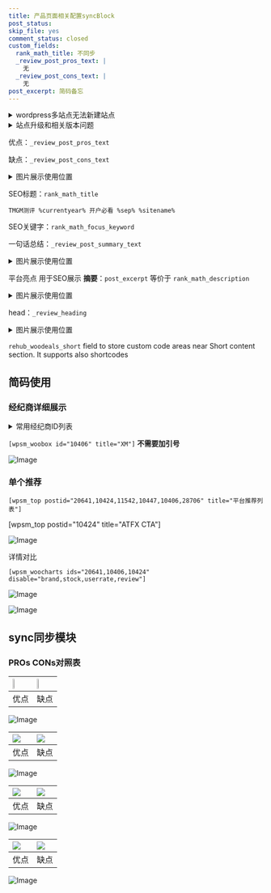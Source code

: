 ```yaml
---
title: 产品页面相关配置syncBlock
post_status: 
skip_file: yes
comment_status: closed
custom_fields:
  rank_math_title: 不同步
  _review_post_pros_text: |
    无
  _review_post_cons_text: |
    无
post_excerpt: 简码备忘
---
```

<details><summary>wordpress多站点无法新建站点</summary>

<li>和报错需要清理cookies一样的原因</li>
<li>wp-config.php里面<code>define( 'SUBDOMAIN_INSTALL', false );//子域名安装</code></li>
<li>新建子站点是用<code>define( 'SUBDOMAIN_INSTALL', true);//子域名安装</code> 完成以后，改成<code>false</code></li>
</details>

<details><summary>站点升级和相关版本问题</summary>

<p>wordpress：5.9.9
woocommerce：7.5.1
出现问题的地方：主题选项里面>><strong>Product layout >>compact style</strong></p>
<p>如何出现没有用过的字段 导致无法保存。先导出配置 然后进行修改，后面再次恢复即可。</p>
<p>出现部分字段无法显示时，需要返回默认布局后，对产品进行保存就好了。</p>
<p></p>
</details>

优点：`_review_post_pros_text`

缺点：`_review_post_cons_text`

<details><summary>图片展示使用位置</summary>

<img src="https://prod-files-secure.s3.us-west-2.amazonaws.com/39ed1227-6d7d-4570-be36-9ccd4a2c4241/f51d3d83-55d4-4bdf-9604-f37ec77ab556/Untitled.png?X-Amz-Algorithm=AWS4-HMAC-SHA256&X-Amz-Content-Sha256=UNSIGNED-PAYLOAD&X-Amz-Credential=ASIAZI2LB466ZASSE3YT%2F20250404%2Fus-west-2%2Fs3%2Faws4_request&X-Amz-Date=20250404T225520Z&X-Amz-Expires=3600&X-Amz-Security-Token=IQoJb3JpZ2luX2VjEKf%2F%2F%2F%2F%2F%2F%2F%2F%2F%2FwEaCXVzLXdlc3QtMiJHMEUCIQC50bgY444%2F38F68CvNbplzr%2BJmhn7A0QylTFLVZXDHNwIgUWZf2XepSy589LLVLapU97By2QhjrIXa%2BoZ4icFFaFMq%2FwMIIBAAGgw2Mzc0MjMxODM4MDUiDLDXfj0uuhf%2FyDmnDSrcAwrgPVrOoT1ygrOdP1HDvxfDb%2FRNajeVtFpIoDzG22Oqm2vtxW1bjLELKj2sNXa%2BRMixaHyFyQWZlCFdoihcXSfPxNek%2Bd5H7qqfXsamQT44x7DHoeAqMs1G0g0lZRx7M5IVlGyYvil2mPhemDMBC2ylRfHxY3AQqz75OfxRm%2Fl%2F%2BTvo87%2B20ClVJmnDzH5%2BINx%2BRWt3KZM1Z%2B%2Bz1oF78sYeK8pHmzWTJx7eGIF5x89CO2NoXd534H2Yg2ZixixlLgRahubucU0tUV5S2OkxRu5LTxgFHv7%2BdNQK93REIc7LiA1bLK6YBFwvR%2B8Gb8aRhCnfHYKbJZHp06JwKLWfrgAim1cMWmuWbzkdJI%2B4J5PbQ5nsLDmokgIkDA9bnQxaWfXL6wnKl5Zhluuw6Z44yJnOpiKvEJAM9tCcr%2BfM7Dfzlk5xCAv%2FdsQqWuq9ufQQj%2FP4Vo5yeVrHx6MK0yLF%2BIF64Zdht45b8yfPjnNfcSj9qXMwbbD35YDrp%2BCEoIQCcJE80EEUE%2FHmAI1WXe3vOegpGZsPzWWPT4e%2BJE98866yyuW92DUNg6d9jwiXzzpeFxrrWKK962Sscp0ZP6O0s5K0lh8yGhjXKrLiiPewq1r4OaEVztQXX1%2FieF7VMIe7wb8GOqUBFhahJ6kCXmThwEF87uUu1XdijgSU4ksvyR9Ca4lWZ%2BfotbTXfzTM9amnUkfghIhQzXfTpWnLsDPb%2BDTW0MfJbAXIUgRXLIvhA4u9nsFmSWm6D%2FsmxZHw4jXlDQFNV152dQaXJYr98MLmA7wd4%2B28LrlkhH3ymqR4y%2Bv%2FwAbXHOqnPiAiUXAgAsaC5FdmostC3HeZ%2FmeOjRrrJl%2FAbCqXQjVZ3WTn&X-Amz-Signature=f2bfc8b49505c870256b898a37b0085cc43beb73b61f285837aecde0d876925d&X-Amz-SignedHeaders=host&x-id=GetObject" alt="Image">
</details>

SEO标题：`rank_math_title`

`TMGM测评 %currentyear% 开户必看 %sep% %sitename%`

SEO关键字：`rank_math_focus_keyword`

一句话总结：`_review_post_summary_text`

<details><summary>图片展示使用位置</summary>

<img src="https://prod-files-secure.s3.us-west-2.amazonaws.com/39ed1227-6d7d-4570-be36-9ccd4a2c4241/4b96a922-296c-4f4e-8630-d1c870cbce01/Untitled.png?X-Amz-Algorithm=AWS4-HMAC-SHA256&X-Amz-Content-Sha256=UNSIGNED-PAYLOAD&X-Amz-Credential=ASIAZI2LB466WBWPOWTA%2F20250404%2Fus-west-2%2Fs3%2Faws4_request&X-Amz-Date=20250404T225520Z&X-Amz-Expires=3600&X-Amz-Security-Token=IQoJb3JpZ2luX2VjEKf%2F%2F%2F%2F%2F%2F%2F%2F%2F%2FwEaCXVzLXdlc3QtMiJGMEQCIBVwtInlRXlGxrPLySkT2gGufI01DIG0226uoAJivwlrAiBpLBNT%2FYqS6NK8ExmYefLSTjSzXZ61kRYwcTFrYAyxCSr%2FAwggEAAaDDYzNzQyMzE4MzgwNSIMDffFoO2taU4FscUgKtwD88MM7DbyyAMOz64G6VNa79LYFL4d1SKUMevGBg1FbSHF5onrAQJjMyiDBZ0mf3wHC8PZwMo%2FD9NxnpQewoK1ReQG%2FF6NJL5edKHjdJxBdJGJ%2BICfU87sACwTFS87LgSijGGGTHaoB5rLa9fFXlNMmyFDLzQB8JoOBd96GVEDJYZIDOkyx9bx6m1JcDPosK42GN%2BHhJGuhRXkL6hB0TQZiNrNhGLbbVYUNoJzoxiqlUaaXBRfGHksNf83H0HIDlrj3cIj%2FkM4XuYaJOe9kHmXJsQd7LmrJl%2FqFkg6Mgo0ty%2BJLa9ZN0tJPyN1OulXRscTN%2FSna7nIsMU1pZsIyyKBBDnrTuXLCd8V%2BS2VupJ0Qsp%2BGCwIa6kcDvxHemwQP9ythYfPetd7TzVIiFKoMad%2BRf8Zu%2BdTfQMowZfz%2FhNO1RolTKU4JjhZ%2BRnyHINVsrEx%2BfSzB8LpPuOhrL%2FnWBDulsvuRyX78bbfbwGaFynL9RV09ZiQG%2BSM0ECIIsC9nsK3JiUmYbUQcciecapzLQhGiviXLLeEDLdrr5jsiSo5qhupya2LxW1tSrZtgcFwzoUIYZsBXS414vrFcMiqdLQSmebJ2BGs2EHG3J9CzD7ereoTc2KxgxN1qXgEHhww6rrBvwY6pgHNglPXW85SAm0FumGUU75pw8cLO2pSAl6ErUkPd2PacRKioDVXj4e1vtvvOZfut6fh0%2Bl43XIARssPjJKhP38kRGlhHVBUwIl97K836VW4V%2BfwFrMdJzsu9XdTIl7AIFIbdALMvuPHVkNztKr7fLf%2FadQXclmvGUBcs8BbivjJdt9hD7ot2GhKDfyWPIXJwjvRzcun2OfQRXiVB%2Fa11%2FH%2FgNrTRcPF&X-Amz-Signature=cad7a60caba95ce35094bfb82752869c0b971d803b0122b728e4635d7c4997c1&X-Amz-SignedHeaders=host&x-id=GetObject" alt="Image">
</details>

平台亮点 用于SEO展示 **摘要**：`post_excerpt`  等价于 `rank_math_description`

<details><summary>图片展示使用位置</summary>

<img src="https://prod-files-secure.s3.us-west-2.amazonaws.com/39ed1227-6d7d-4570-be36-9ccd4a2c4241/1ee11f63-b60a-4dfe-a7a7-d58ff23b5d88/Untitled.png?X-Amz-Algorithm=AWS4-HMAC-SHA256&X-Amz-Content-Sha256=UNSIGNED-PAYLOAD&X-Amz-Credential=ASIAZI2LB466UUGOCMP2%2F20250404%2Fus-west-2%2Fs3%2Faws4_request&X-Amz-Date=20250404T225520Z&X-Amz-Expires=3600&X-Amz-Security-Token=IQoJb3JpZ2luX2VjEKf%2F%2F%2F%2F%2F%2F%2F%2F%2F%2FwEaCXVzLXdlc3QtMiJIMEYCIQD9jYeLCp1U26jeMUbpV4ufZMPaDFjYKSYqnffoEWyuvwIhANS7xMQhA9FwlF8SYR%2FyOPVKWkmMkudQ5eRQ7wGqb5RWKv8DCCAQABoMNjM3NDIzMTgzODA1Igw8%2BIS9hkkZ1hZU76Yq3ANRyAx73UAZ9Htrit3iGdM4qUneBTHmuYuWYMElkqEjivDK5YZvoGJP%2BXQwDl0kjNwTSBHdGDQviU31jz8ME2jnmIiI%2FuKFqPu7F1JWO85Y01NSbsB7DN6Cs%2BgLkCO67tNVhAfsRKpe3rhnoxs24grHv7XoD7Ng523iH83lP3nk%2F2vG3Jdh3kfUNMqGRy49BLY7cwvJ23eulZnziATJje0Wt9YDL%2BNJg2FE1AHAvC19TT%2BPlJqSGCDvFtSIpZEQSsLZZ30Xt39wns%2F7Q2GRzBNiX2xFaZYfjszNmlKasE2d8RcrEl%2FFnN7vxPv8Recm4bSCnJ9t7R0YwVIpzwBcL55J2Vex1TIUug73rOpwkppEl4Osv4HTx1QHKAcSLfqCGQAnqFSTOyhsFRwqzl7X0yashMkvHJO1jExvxIvFlEUaxfxKRgn88WufWDEgHjJjJnu6tIGfjt%2B0SRD%2BntJOUPnUKSWKq9AeThgeeXEofCSMa9DBpm2pAbxTmAUzj25XZqa0xQ%2BCxLt4%2FyuYsi6ZkUdHtR9eLWjJcJkN6P1Fh5MvnR8DKr1II1cKR24qPXd%2FNI1Ui2tjMkrjWGU5VoUSt5jueikmFEEwTH0G0uDoPQDnPiC1IMBAIg0JDk2RXTCHu8G%2FBjqkAQMGU00BoWgaqQ%2BIcGTutfbntvGShumYUfVYmWyZhGHAbZdH5noRau62X06weJmEc5Zw%2F0vXarL1wyRdHq43fyz3nC5stSu8ELbmMCQqHY8w4PcswCofx8qenbt%2BFuOWTbnRKjzyMP18XV7ku6Db21S42t%2FU%2BxGpReQQizbvPQarA8zI9kcctdT%2FkOevwxX4IxY3nGVGFuzkWynWuPbYXEhvq87M&X-Amz-Signature=3f10af07cf58de644a164df8b782fced9b0b421944c26ab9ae1ec2be429a3174&X-Amz-SignedHeaders=host&x-id=GetObject" alt="Image">
<img src="https://prod-files-secure.s3.us-west-2.amazonaws.com/39ed1227-6d7d-4570-be36-9ccd4a2c4241/ad4118b5-78d8-4fbe-801e-3b29b5d99c01/Untitled.png?X-Amz-Algorithm=AWS4-HMAC-SHA256&X-Amz-Content-Sha256=UNSIGNED-PAYLOAD&X-Amz-Credential=ASIAZI2LB466UUGOCMP2%2F20250404%2Fus-west-2%2Fs3%2Faws4_request&X-Amz-Date=20250404T225520Z&X-Amz-Expires=3600&X-Amz-Security-Token=IQoJb3JpZ2luX2VjEKf%2F%2F%2F%2F%2F%2F%2F%2F%2F%2FwEaCXVzLXdlc3QtMiJIMEYCIQD9jYeLCp1U26jeMUbpV4ufZMPaDFjYKSYqnffoEWyuvwIhANS7xMQhA9FwlF8SYR%2FyOPVKWkmMkudQ5eRQ7wGqb5RWKv8DCCAQABoMNjM3NDIzMTgzODA1Igw8%2BIS9hkkZ1hZU76Yq3ANRyAx73UAZ9Htrit3iGdM4qUneBTHmuYuWYMElkqEjivDK5YZvoGJP%2BXQwDl0kjNwTSBHdGDQviU31jz8ME2jnmIiI%2FuKFqPu7F1JWO85Y01NSbsB7DN6Cs%2BgLkCO67tNVhAfsRKpe3rhnoxs24grHv7XoD7Ng523iH83lP3nk%2F2vG3Jdh3kfUNMqGRy49BLY7cwvJ23eulZnziATJje0Wt9YDL%2BNJg2FE1AHAvC19TT%2BPlJqSGCDvFtSIpZEQSsLZZ30Xt39wns%2F7Q2GRzBNiX2xFaZYfjszNmlKasE2d8RcrEl%2FFnN7vxPv8Recm4bSCnJ9t7R0YwVIpzwBcL55J2Vex1TIUug73rOpwkppEl4Osv4HTx1QHKAcSLfqCGQAnqFSTOyhsFRwqzl7X0yashMkvHJO1jExvxIvFlEUaxfxKRgn88WufWDEgHjJjJnu6tIGfjt%2B0SRD%2BntJOUPnUKSWKq9AeThgeeXEofCSMa9DBpm2pAbxTmAUzj25XZqa0xQ%2BCxLt4%2FyuYsi6ZkUdHtR9eLWjJcJkN6P1Fh5MvnR8DKr1II1cKR24qPXd%2FNI1Ui2tjMkrjWGU5VoUSt5jueikmFEEwTH0G0uDoPQDnPiC1IMBAIg0JDk2RXTCHu8G%2FBjqkAQMGU00BoWgaqQ%2BIcGTutfbntvGShumYUfVYmWyZhGHAbZdH5noRau62X06weJmEc5Zw%2F0vXarL1wyRdHq43fyz3nC5stSu8ELbmMCQqHY8w4PcswCofx8qenbt%2BFuOWTbnRKjzyMP18XV7ku6Db21S42t%2FU%2BxGpReQQizbvPQarA8zI9kcctdT%2FkOevwxX4IxY3nGVGFuzkWynWuPbYXEhvq87M&X-Amz-Signature=7667d17f8a17657efdd36b8f03f924bce259e0c793e4b04ba0931a589bb4d3fb&X-Amz-SignedHeaders=host&x-id=GetObject" alt="Image">
<img src="https://prod-files-secure.s3.us-west-2.amazonaws.com/39ed1227-6d7d-4570-be36-9ccd4a2c4241/a38cf7c9-a79c-4b64-9e94-13589fe0758b/Untitled.png?X-Amz-Algorithm=AWS4-HMAC-SHA256&X-Amz-Content-Sha256=UNSIGNED-PAYLOAD&X-Amz-Credential=ASIAZI2LB466UUGOCMP2%2F20250404%2Fus-west-2%2Fs3%2Faws4_request&X-Amz-Date=20250404T225520Z&X-Amz-Expires=3600&X-Amz-Security-Token=IQoJb3JpZ2luX2VjEKf%2F%2F%2F%2F%2F%2F%2F%2F%2F%2FwEaCXVzLXdlc3QtMiJIMEYCIQD9jYeLCp1U26jeMUbpV4ufZMPaDFjYKSYqnffoEWyuvwIhANS7xMQhA9FwlF8SYR%2FyOPVKWkmMkudQ5eRQ7wGqb5RWKv8DCCAQABoMNjM3NDIzMTgzODA1Igw8%2BIS9hkkZ1hZU76Yq3ANRyAx73UAZ9Htrit3iGdM4qUneBTHmuYuWYMElkqEjivDK5YZvoGJP%2BXQwDl0kjNwTSBHdGDQviU31jz8ME2jnmIiI%2FuKFqPu7F1JWO85Y01NSbsB7DN6Cs%2BgLkCO67tNVhAfsRKpe3rhnoxs24grHv7XoD7Ng523iH83lP3nk%2F2vG3Jdh3kfUNMqGRy49BLY7cwvJ23eulZnziATJje0Wt9YDL%2BNJg2FE1AHAvC19TT%2BPlJqSGCDvFtSIpZEQSsLZZ30Xt39wns%2F7Q2GRzBNiX2xFaZYfjszNmlKasE2d8RcrEl%2FFnN7vxPv8Recm4bSCnJ9t7R0YwVIpzwBcL55J2Vex1TIUug73rOpwkppEl4Osv4HTx1QHKAcSLfqCGQAnqFSTOyhsFRwqzl7X0yashMkvHJO1jExvxIvFlEUaxfxKRgn88WufWDEgHjJjJnu6tIGfjt%2B0SRD%2BntJOUPnUKSWKq9AeThgeeXEofCSMa9DBpm2pAbxTmAUzj25XZqa0xQ%2BCxLt4%2FyuYsi6ZkUdHtR9eLWjJcJkN6P1Fh5MvnR8DKr1II1cKR24qPXd%2FNI1Ui2tjMkrjWGU5VoUSt5jueikmFEEwTH0G0uDoPQDnPiC1IMBAIg0JDk2RXTCHu8G%2FBjqkAQMGU00BoWgaqQ%2BIcGTutfbntvGShumYUfVYmWyZhGHAbZdH5noRau62X06weJmEc5Zw%2F0vXarL1wyRdHq43fyz3nC5stSu8ELbmMCQqHY8w4PcswCofx8qenbt%2BFuOWTbnRKjzyMP18XV7ku6Db21S42t%2FU%2BxGpReQQizbvPQarA8zI9kcctdT%2FkOevwxX4IxY3nGVGFuzkWynWuPbYXEhvq87M&X-Amz-Signature=beda86af5ea0eaf7228a68d555447bfaa6bba924fce47116e6d46f3a4bdc0ecb&X-Amz-SignedHeaders=host&x-id=GetObject" alt="Image">
<img src="https://prod-files-secure.s3.us-west-2.amazonaws.com/39ed1227-6d7d-4570-be36-9ccd4a2c4241/7da6fc1e-d2ac-42ae-8c75-cb5749aa18f6/Untitled.png?X-Amz-Algorithm=AWS4-HMAC-SHA256&X-Amz-Content-Sha256=UNSIGNED-PAYLOAD&X-Amz-Credential=ASIAZI2LB466UUGOCMP2%2F20250404%2Fus-west-2%2Fs3%2Faws4_request&X-Amz-Date=20250404T225520Z&X-Amz-Expires=3600&X-Amz-Security-Token=IQoJb3JpZ2luX2VjEKf%2F%2F%2F%2F%2F%2F%2F%2F%2F%2FwEaCXVzLXdlc3QtMiJIMEYCIQD9jYeLCp1U26jeMUbpV4ufZMPaDFjYKSYqnffoEWyuvwIhANS7xMQhA9FwlF8SYR%2FyOPVKWkmMkudQ5eRQ7wGqb5RWKv8DCCAQABoMNjM3NDIzMTgzODA1Igw8%2BIS9hkkZ1hZU76Yq3ANRyAx73UAZ9Htrit3iGdM4qUneBTHmuYuWYMElkqEjivDK5YZvoGJP%2BXQwDl0kjNwTSBHdGDQviU31jz8ME2jnmIiI%2FuKFqPu7F1JWO85Y01NSbsB7DN6Cs%2BgLkCO67tNVhAfsRKpe3rhnoxs24grHv7XoD7Ng523iH83lP3nk%2F2vG3Jdh3kfUNMqGRy49BLY7cwvJ23eulZnziATJje0Wt9YDL%2BNJg2FE1AHAvC19TT%2BPlJqSGCDvFtSIpZEQSsLZZ30Xt39wns%2F7Q2GRzBNiX2xFaZYfjszNmlKasE2d8RcrEl%2FFnN7vxPv8Recm4bSCnJ9t7R0YwVIpzwBcL55J2Vex1TIUug73rOpwkppEl4Osv4HTx1QHKAcSLfqCGQAnqFSTOyhsFRwqzl7X0yashMkvHJO1jExvxIvFlEUaxfxKRgn88WufWDEgHjJjJnu6tIGfjt%2B0SRD%2BntJOUPnUKSWKq9AeThgeeXEofCSMa9DBpm2pAbxTmAUzj25XZqa0xQ%2BCxLt4%2FyuYsi6ZkUdHtR9eLWjJcJkN6P1Fh5MvnR8DKr1II1cKR24qPXd%2FNI1Ui2tjMkrjWGU5VoUSt5jueikmFEEwTH0G0uDoPQDnPiC1IMBAIg0JDk2RXTCHu8G%2FBjqkAQMGU00BoWgaqQ%2BIcGTutfbntvGShumYUfVYmWyZhGHAbZdH5noRau62X06weJmEc5Zw%2F0vXarL1wyRdHq43fyz3nC5stSu8ELbmMCQqHY8w4PcswCofx8qenbt%2BFuOWTbnRKjzyMP18XV7ku6Db21S42t%2FU%2BxGpReQQizbvPQarA8zI9kcctdT%2FkOevwxX4IxY3nGVGFuzkWynWuPbYXEhvq87M&X-Amz-Signature=3a353f09bebee3162aee72e887b92930c17e75e571d49b34bc73af9d82bb0599&X-Amz-SignedHeaders=host&x-id=GetObject" alt="Image">
<img src="https://prod-files-secure.s3.us-west-2.amazonaws.com/39ed1227-6d7d-4570-be36-9ccd4a2c4241/7e97f40a-eaee-47f5-b2f9-475f96808fa7/Untitled.png?X-Amz-Algorithm=AWS4-HMAC-SHA256&X-Amz-Content-Sha256=UNSIGNED-PAYLOAD&X-Amz-Credential=ASIAZI2LB466UUGOCMP2%2F20250404%2Fus-west-2%2Fs3%2Faws4_request&X-Amz-Date=20250404T225520Z&X-Amz-Expires=3600&X-Amz-Security-Token=IQoJb3JpZ2luX2VjEKf%2F%2F%2F%2F%2F%2F%2F%2F%2F%2FwEaCXVzLXdlc3QtMiJIMEYCIQD9jYeLCp1U26jeMUbpV4ufZMPaDFjYKSYqnffoEWyuvwIhANS7xMQhA9FwlF8SYR%2FyOPVKWkmMkudQ5eRQ7wGqb5RWKv8DCCAQABoMNjM3NDIzMTgzODA1Igw8%2BIS9hkkZ1hZU76Yq3ANRyAx73UAZ9Htrit3iGdM4qUneBTHmuYuWYMElkqEjivDK5YZvoGJP%2BXQwDl0kjNwTSBHdGDQviU31jz8ME2jnmIiI%2FuKFqPu7F1JWO85Y01NSbsB7DN6Cs%2BgLkCO67tNVhAfsRKpe3rhnoxs24grHv7XoD7Ng523iH83lP3nk%2F2vG3Jdh3kfUNMqGRy49BLY7cwvJ23eulZnziATJje0Wt9YDL%2BNJg2FE1AHAvC19TT%2BPlJqSGCDvFtSIpZEQSsLZZ30Xt39wns%2F7Q2GRzBNiX2xFaZYfjszNmlKasE2d8RcrEl%2FFnN7vxPv8Recm4bSCnJ9t7R0YwVIpzwBcL55J2Vex1TIUug73rOpwkppEl4Osv4HTx1QHKAcSLfqCGQAnqFSTOyhsFRwqzl7X0yashMkvHJO1jExvxIvFlEUaxfxKRgn88WufWDEgHjJjJnu6tIGfjt%2B0SRD%2BntJOUPnUKSWKq9AeThgeeXEofCSMa9DBpm2pAbxTmAUzj25XZqa0xQ%2BCxLt4%2FyuYsi6ZkUdHtR9eLWjJcJkN6P1Fh5MvnR8DKr1II1cKR24qPXd%2FNI1Ui2tjMkrjWGU5VoUSt5jueikmFEEwTH0G0uDoPQDnPiC1IMBAIg0JDk2RXTCHu8G%2FBjqkAQMGU00BoWgaqQ%2BIcGTutfbntvGShumYUfVYmWyZhGHAbZdH5noRau62X06weJmEc5Zw%2F0vXarL1wyRdHq43fyz3nC5stSu8ELbmMCQqHY8w4PcswCofx8qenbt%2BFuOWTbnRKjzyMP18XV7ku6Db21S42t%2FU%2BxGpReQQizbvPQarA8zI9kcctdT%2FkOevwxX4IxY3nGVGFuzkWynWuPbYXEhvq87M&X-Amz-Signature=1f69e2e45db15f35748cfb4993f725e000adaccca9eb9a4d9eb1cf5509cbc8e3&X-Amz-SignedHeaders=host&x-id=GetObject" alt="Image">
</details>

head：`_review_heading`

<details><summary>图片展示使用位置</summary>

<img src="https://prod-files-secure.s3.us-west-2.amazonaws.com/39ed1227-6d7d-4570-be36-9ccd4a2c4241/3a4650ad-9887-415c-889a-edd51fa54f27/Untitled.png?X-Amz-Algorithm=AWS4-HMAC-SHA256&X-Amz-Content-Sha256=UNSIGNED-PAYLOAD&X-Amz-Credential=ASIAZI2LB4665IDBDTZ3%2F20250404%2Fus-west-2%2Fs3%2Faws4_request&X-Amz-Date=20250404T225521Z&X-Amz-Expires=3600&X-Amz-Security-Token=IQoJb3JpZ2luX2VjEKf%2F%2F%2F%2F%2F%2F%2F%2F%2F%2FwEaCXVzLXdlc3QtMiJIMEYCIQDGMmntS8%2BLyiPB4TcOwnLnjdgj6Xl9I2hJihQVZhbKmwIhAJ2Jk2h6F1IAt4i6wA9zErMEB8oCUnFjyyN27iQKBVAnKv8DCCAQABoMNjM3NDIzMTgzODA1IgydCMZvPSjT2mujvowq3APgr7Afvr2jxng%2FoppJYjusrjE2swcWIMjjAbHXjmCQfO2fP8XJ3qlHZeCG%2FTCEg9LPKc4kqMUpPfCKw9SnJJ72CyWEjgKTFhAWYReyyHhOiQrAAUKhqch372yA6CKoAUuA2OeZFGydATeNEwjdAuFFPFB9gNvgY%2Bzq1lVeShornp8%2FtmvNy33Qu%2F5Vm2geyly7bkilwuEuD5up7goBxedmSRs2bZp%2FHI6i8gdGmgWfyu35YN6vTlywnYS3dgla9lxYVZermjtR0WW6g3xMz%2BDGt9anu0QZOuK6onelF0cEKwT6i9MVeVBY%2FhpN%2F9QSIYsugkbWzJ8OkbnRl7FmDl%2BSG58fUwt3eNUh8g2HIcdOeVvCEyQZ7ws91eUwWPpH1gwiBywSGYyP6tHDfri5m9innypNWn0Dl7dHrd0j21PZs%2B9lImSIiyu4%2FjSb54r8qxuAHMXcOSmTRqDUSvOa%2BNcMQM%2Bja5evcLDNw2zegY9rVi3YdcS2xBcz4dGLzlNOXM7ViJq0pKrkKgD7aJ5gs6RGT0zWInWeb3t09BRBUgVN7bpVEtyoVPzfI4XjGuINIMBHZ4JKPmd7coJzLczW7vXqAKMt7gTI8cbW2oaZXmGwhsxoouuXj4%2BOGrm%2BYjDbusG%2FBjqkAbnTn%2F0stgATINJToW2PmkaB49K27Syoa91Ny3ZoM2CAuod6j%2FN7MwwKODBsthUpYBY7aK%2FU6xol%2FDJRfgCxQfD%2F9l%2BSCGx0eZ1Frm4CvCaPLHdav%2Blj3ECL%2F8L%2FwlaZn1PAC7I6RQYantvMRaLT631kX3jrzJqd%2FG7zySNuBJ3l7Ym3tC6I49z44KcX1F8qNa5VxBxz9Dqo8ZZQyQ9EWq4ocETe&X-Amz-Signature=02a5bc2178015956fe770db5659a7ae4b05d6b18738124b329d4ca4f755a05c7&X-Amz-SignedHeaders=host&x-id=GetObject" alt="Image">
</details>

`rehub_woodeals_short`	field to store custom code areas near Short content section. It supports also shortcodes



## 简码使用

### 经纪商详细展示

<details><summary>常用经纪商ID列表</summary>

<pre><code class="php">嘉盛 ===> 20641  [wpsm_woobox id="20641" title="嘉盛"]
易信easymarkets ===> 11542  [wpsm_woobox id="11542" title="易信easymarkets"]
ATFX外汇 ===> 10424  [wpsm_woobox id="10424" title="ATFX"]
XM ===> 10406  [wpsm_woobox id="10406" title="XM"]
TMGM ===> 29622  [wpsm_woobox id="29622" title="TMGM"]
HYCM ===> 10447  [wpsm_woobox id="10447" title="HYCM"]
fpmarkets澳福外汇 ===> 20639  [wpsm_woobox id="20639" title="fpmarkets澳福外汇"]</code></pre>
</details>

`[wpsm_woobox id="10406" title="XM"]` **不需要加引号**

![Image](https://prod-files-secure.s3.us-west-2.amazonaws.com/39ed1227-6d7d-4570-be36-9ccd4a2c4241/4f898f9d-0fa7-4e43-acd3-ac6bc7be575a/Untitled.png?X-Amz-Algorithm=AWS4-HMAC-SHA256&X-Amz-Content-Sha256=UNSIGNED-PAYLOAD&X-Amz-Credential=ASIAZI2LB4664R2YQVYD%2F20250404%2Fus-west-2%2Fs3%2Faws4_request&X-Amz-Date=20250404T225519Z&X-Amz-Expires=3600&X-Amz-Security-Token=IQoJb3JpZ2luX2VjEKf%2F%2F%2F%2F%2F%2F%2F%2F%2F%2FwEaCXVzLXdlc3QtMiJHMEUCIHCmcmPunYB6YnuBVijS47LABmcNkXen3RK8BR19m9sdAiEAzmlOsk6T3%2BazPelsd%2FVoIxtgoVPZqXsEaC9VdkcBQjoq%2FwMIIBAAGgw2Mzc0MjMxODM4MDUiDJGL8eUGFIKuvAJl0yrcA7B%2BrIp%2BTgnaEPRI3r60M6QSi3yG0Wxf2jUGsmpJX0Hjl5TSXmqcBZrOhRUtGl4bK5QyJmeu1HQvfPpjA0a4FOZdppkfXM8%2FVfKMtDCn%2BowNvspHO5lo%2BbANBvZNNS6zdzEhDNIzSCxXoi6lFsw4YjcwbzvqwXjJT0BkedhRGaamQBBAMMEUiv8HvWyTvgvILhICF%2BmXyC0I5q6k2SeGxW%2Foi1bHsDEsWarzUyIykIml6gKXbdxn6nl7%2Fbc0dJosGLVA0rNfbnJK3hcTwoIweMW51nMSd4e6wM41CbEbY8wn4mKenMSy5uFB9eGdiqOkHMQq5nkVXZ65V7kxmdYSeNw1FsM4DQQ3SJV9FGpL9II7XaeYRUdJ%2B%2FzPvLWLeaCP3RP6pFZGKPgCBEBZQ5Fj1aCDzpJMwHvTW7cxpnA7PC5ZqhCd%2BbRx%2BOrqFH80Riu3oLLM8Su2PqMWPkh9MyVBWwQ6%2BYRbjgdrXcRpB2jaaBr9x3hNgeO44jUFB9YqpL80C9jisj46g7mSk%2Bkgto66dSJ1%2BJHBGiTrajL8JTswdhtZk9SAI2KNID5fa65uWWHH%2BTESSiaeJAvB%2BXioCWl%2BQQHRrTzqFIir93ogwIyr2w2HzW8G8FFZ7z9wA873MOi6wb8GOqUBlUHSiIEvDuoJocLomFGac2Tct5aWnbt%2FNGfoMUpHhlU%2FK90%2BL2s3pmk8jhqYIYcrrKyUEbCLgRtHiIfIrj3%2BxPF%2FVQN4MnPx8S6Y00%2FeYA25QBn7bk9CZ%2BWDKtEWkhtYrMa2Lt11GEKIpnbjxVjBpr2C7uOxl%2Bg4REYIcrrVXCkwTE%2Flf7tVkf5CmldFi%2FLtwMcXrNR2tGlS1TvLT5VTvJ%2F8Zr6h&X-Amz-Signature=4b7dd43a27071451984a9d380601213d57636949c4dd526f043efa9fb8b9b565&X-Amz-SignedHeaders=host&x-id=GetObject)

### 单个推荐
`[wpsm_top postid="20641,10424,11542,10447,10406,28706" title="平台推荐列表"]`

[wpsm_top postid="10424" title="ATFX CTA"]

![Image](https://prod-files-secure.s3.us-west-2.amazonaws.com/39ed1227-6d7d-4570-be36-9ccd4a2c4241/5ac620dc-51a8-48b6-b55d-91f47299193c/Untitled.png?X-Amz-Algorithm=AWS4-HMAC-SHA256&X-Amz-Content-Sha256=UNSIGNED-PAYLOAD&X-Amz-Credential=ASIAZI2LB4664R2YQVYD%2F20250404%2Fus-west-2%2Fs3%2Faws4_request&X-Amz-Date=20250404T225519Z&X-Amz-Expires=3600&X-Amz-Security-Token=IQoJb3JpZ2luX2VjEKf%2F%2F%2F%2F%2F%2F%2F%2F%2F%2FwEaCXVzLXdlc3QtMiJHMEUCIHCmcmPunYB6YnuBVijS47LABmcNkXen3RK8BR19m9sdAiEAzmlOsk6T3%2BazPelsd%2FVoIxtgoVPZqXsEaC9VdkcBQjoq%2FwMIIBAAGgw2Mzc0MjMxODM4MDUiDJGL8eUGFIKuvAJl0yrcA7B%2BrIp%2BTgnaEPRI3r60M6QSi3yG0Wxf2jUGsmpJX0Hjl5TSXmqcBZrOhRUtGl4bK5QyJmeu1HQvfPpjA0a4FOZdppkfXM8%2FVfKMtDCn%2BowNvspHO5lo%2BbANBvZNNS6zdzEhDNIzSCxXoi6lFsw4YjcwbzvqwXjJT0BkedhRGaamQBBAMMEUiv8HvWyTvgvILhICF%2BmXyC0I5q6k2SeGxW%2Foi1bHsDEsWarzUyIykIml6gKXbdxn6nl7%2Fbc0dJosGLVA0rNfbnJK3hcTwoIweMW51nMSd4e6wM41CbEbY8wn4mKenMSy5uFB9eGdiqOkHMQq5nkVXZ65V7kxmdYSeNw1FsM4DQQ3SJV9FGpL9II7XaeYRUdJ%2B%2FzPvLWLeaCP3RP6pFZGKPgCBEBZQ5Fj1aCDzpJMwHvTW7cxpnA7PC5ZqhCd%2BbRx%2BOrqFH80Riu3oLLM8Su2PqMWPkh9MyVBWwQ6%2BYRbjgdrXcRpB2jaaBr9x3hNgeO44jUFB9YqpL80C9jisj46g7mSk%2Bkgto66dSJ1%2BJHBGiTrajL8JTswdhtZk9SAI2KNID5fa65uWWHH%2BTESSiaeJAvB%2BXioCWl%2BQQHRrTzqFIir93ogwIyr2w2HzW8G8FFZ7z9wA873MOi6wb8GOqUBlUHSiIEvDuoJocLomFGac2Tct5aWnbt%2FNGfoMUpHhlU%2FK90%2BL2s3pmk8jhqYIYcrrKyUEbCLgRtHiIfIrj3%2BxPF%2FVQN4MnPx8S6Y00%2FeYA25QBn7bk9CZ%2BWDKtEWkhtYrMa2Lt11GEKIpnbjxVjBpr2C7uOxl%2Bg4REYIcrrVXCkwTE%2Flf7tVkf5CmldFi%2FLtwMcXrNR2tGlS1TvLT5VTvJ%2F8Zr6h&X-Amz-Signature=eb54931ef8119ad314d22084505819473e4aa34a176743bc396971ccce50e522&X-Amz-SignedHeaders=host&x-id=GetObject)

详情对比

`[wpsm_woocharts ids="20641,10406,10424" disable="brand,stock,userrate,review"]`

![Image](https://prod-files-secure.s3.us-west-2.amazonaws.com/39ed1227-6d7d-4570-be36-9ccd4a2c4241/bf3ba45f-b9f3-4295-8aef-b4a495fd25f4/Untitled.png?X-Amz-Algorithm=AWS4-HMAC-SHA256&X-Amz-Content-Sha256=UNSIGNED-PAYLOAD&X-Amz-Credential=ASIAZI2LB4664R2YQVYD%2F20250404%2Fus-west-2%2Fs3%2Faws4_request&X-Amz-Date=20250404T225519Z&X-Amz-Expires=3600&X-Amz-Security-Token=IQoJb3JpZ2luX2VjEKf%2F%2F%2F%2F%2F%2F%2F%2F%2F%2FwEaCXVzLXdlc3QtMiJHMEUCIHCmcmPunYB6YnuBVijS47LABmcNkXen3RK8BR19m9sdAiEAzmlOsk6T3%2BazPelsd%2FVoIxtgoVPZqXsEaC9VdkcBQjoq%2FwMIIBAAGgw2Mzc0MjMxODM4MDUiDJGL8eUGFIKuvAJl0yrcA7B%2BrIp%2BTgnaEPRI3r60M6QSi3yG0Wxf2jUGsmpJX0Hjl5TSXmqcBZrOhRUtGl4bK5QyJmeu1HQvfPpjA0a4FOZdppkfXM8%2FVfKMtDCn%2BowNvspHO5lo%2BbANBvZNNS6zdzEhDNIzSCxXoi6lFsw4YjcwbzvqwXjJT0BkedhRGaamQBBAMMEUiv8HvWyTvgvILhICF%2BmXyC0I5q6k2SeGxW%2Foi1bHsDEsWarzUyIykIml6gKXbdxn6nl7%2Fbc0dJosGLVA0rNfbnJK3hcTwoIweMW51nMSd4e6wM41CbEbY8wn4mKenMSy5uFB9eGdiqOkHMQq5nkVXZ65V7kxmdYSeNw1FsM4DQQ3SJV9FGpL9II7XaeYRUdJ%2B%2FzPvLWLeaCP3RP6pFZGKPgCBEBZQ5Fj1aCDzpJMwHvTW7cxpnA7PC5ZqhCd%2BbRx%2BOrqFH80Riu3oLLM8Su2PqMWPkh9MyVBWwQ6%2BYRbjgdrXcRpB2jaaBr9x3hNgeO44jUFB9YqpL80C9jisj46g7mSk%2Bkgto66dSJ1%2BJHBGiTrajL8JTswdhtZk9SAI2KNID5fa65uWWHH%2BTESSiaeJAvB%2BXioCWl%2BQQHRrTzqFIir93ogwIyr2w2HzW8G8FFZ7z9wA873MOi6wb8GOqUBlUHSiIEvDuoJocLomFGac2Tct5aWnbt%2FNGfoMUpHhlU%2FK90%2BL2s3pmk8jhqYIYcrrKyUEbCLgRtHiIfIrj3%2BxPF%2FVQN4MnPx8S6Y00%2FeYA25QBn7bk9CZ%2BWDKtEWkhtYrMa2Lt11GEKIpnbjxVjBpr2C7uOxl%2Bg4REYIcrrVXCkwTE%2Flf7tVkf5CmldFi%2FLtwMcXrNR2tGlS1TvLT5VTvJ%2F8Zr6h&X-Amz-Signature=ee84796d1b056c05b8b7ec2c35a25e53a0dfca5f9931dd1c3d3fd62ac71ac0d9&X-Amz-SignedHeaders=host&x-id=GetObject)

![Image](https://prod-files-secure.s3.us-west-2.amazonaws.com/39ed1227-6d7d-4570-be36-9ccd4a2c4241/30bc56ef-f383-4b48-9768-2ebc9e436ec0/Untitled.png?X-Amz-Algorithm=AWS4-HMAC-SHA256&X-Amz-Content-Sha256=UNSIGNED-PAYLOAD&X-Amz-Credential=ASIAZI2LB4664R2YQVYD%2F20250404%2Fus-west-2%2Fs3%2Faws4_request&X-Amz-Date=20250404T225519Z&X-Amz-Expires=3600&X-Amz-Security-Token=IQoJb3JpZ2luX2VjEKf%2F%2F%2F%2F%2F%2F%2F%2F%2F%2FwEaCXVzLXdlc3QtMiJHMEUCIHCmcmPunYB6YnuBVijS47LABmcNkXen3RK8BR19m9sdAiEAzmlOsk6T3%2BazPelsd%2FVoIxtgoVPZqXsEaC9VdkcBQjoq%2FwMIIBAAGgw2Mzc0MjMxODM4MDUiDJGL8eUGFIKuvAJl0yrcA7B%2BrIp%2BTgnaEPRI3r60M6QSi3yG0Wxf2jUGsmpJX0Hjl5TSXmqcBZrOhRUtGl4bK5QyJmeu1HQvfPpjA0a4FOZdppkfXM8%2FVfKMtDCn%2BowNvspHO5lo%2BbANBvZNNS6zdzEhDNIzSCxXoi6lFsw4YjcwbzvqwXjJT0BkedhRGaamQBBAMMEUiv8HvWyTvgvILhICF%2BmXyC0I5q6k2SeGxW%2Foi1bHsDEsWarzUyIykIml6gKXbdxn6nl7%2Fbc0dJosGLVA0rNfbnJK3hcTwoIweMW51nMSd4e6wM41CbEbY8wn4mKenMSy5uFB9eGdiqOkHMQq5nkVXZ65V7kxmdYSeNw1FsM4DQQ3SJV9FGpL9II7XaeYRUdJ%2B%2FzPvLWLeaCP3RP6pFZGKPgCBEBZQ5Fj1aCDzpJMwHvTW7cxpnA7PC5ZqhCd%2BbRx%2BOrqFH80Riu3oLLM8Su2PqMWPkh9MyVBWwQ6%2BYRbjgdrXcRpB2jaaBr9x3hNgeO44jUFB9YqpL80C9jisj46g7mSk%2Bkgto66dSJ1%2BJHBGiTrajL8JTswdhtZk9SAI2KNID5fa65uWWHH%2BTESSiaeJAvB%2BXioCWl%2BQQHRrTzqFIir93ogwIyr2w2HzW8G8FFZ7z9wA873MOi6wb8GOqUBlUHSiIEvDuoJocLomFGac2Tct5aWnbt%2FNGfoMUpHhlU%2FK90%2BL2s3pmk8jhqYIYcrrKyUEbCLgRtHiIfIrj3%2BxPF%2FVQN4MnPx8S6Y00%2FeYA25QBn7bk9CZ%2BWDKtEWkhtYrMa2Lt11GEKIpnbjxVjBpr2C7uOxl%2Bg4REYIcrrVXCkwTE%2Flf7tVkf5CmldFi%2FLtwMcXrNR2tGlS1TvLT5VTvJ%2F8Zr6h&X-Amz-Signature=31b57d5a0684a51ff7d9c522c11c0a3eb877d83a195a16cedbd876cbce9efcd6&X-Amz-SignedHeaders=host&x-id=GetObject)

## sync同步模块

### PROs CONs对照表

| <img src="https://cdn.ifttt.fun/gh/jarlin8/OSS@main/icons/customize/pros.svg" height="auto" width="37.3%"> | <img src="https://cdn.ifttt.fun/gh/jarlin8/OSS@main/icons/customize/cons.svg" height="auto" width="28.8%"> |
| :--- | :--- |
| 优点 | 缺点 |

![Image](https://prod-files-secure.s3.us-west-2.amazonaws.com/39ed1227-6d7d-4570-be36-9ccd4a2c4241/8742b755-dfb5-4004-9a5f-d6e561664bd8/Untitled.png?X-Amz-Algorithm=AWS4-HMAC-SHA256&X-Amz-Content-Sha256=UNSIGNED-PAYLOAD&X-Amz-Credential=ASIAZI2LB4664R2YQVYD%2F20250404%2Fus-west-2%2Fs3%2Faws4_request&X-Amz-Date=20250404T225519Z&X-Amz-Expires=3600&X-Amz-Security-Token=IQoJb3JpZ2luX2VjEKf%2F%2F%2F%2F%2F%2F%2F%2F%2F%2FwEaCXVzLXdlc3QtMiJHMEUCIHCmcmPunYB6YnuBVijS47LABmcNkXen3RK8BR19m9sdAiEAzmlOsk6T3%2BazPelsd%2FVoIxtgoVPZqXsEaC9VdkcBQjoq%2FwMIIBAAGgw2Mzc0MjMxODM4MDUiDJGL8eUGFIKuvAJl0yrcA7B%2BrIp%2BTgnaEPRI3r60M6QSi3yG0Wxf2jUGsmpJX0Hjl5TSXmqcBZrOhRUtGl4bK5QyJmeu1HQvfPpjA0a4FOZdppkfXM8%2FVfKMtDCn%2BowNvspHO5lo%2BbANBvZNNS6zdzEhDNIzSCxXoi6lFsw4YjcwbzvqwXjJT0BkedhRGaamQBBAMMEUiv8HvWyTvgvILhICF%2BmXyC0I5q6k2SeGxW%2Foi1bHsDEsWarzUyIykIml6gKXbdxn6nl7%2Fbc0dJosGLVA0rNfbnJK3hcTwoIweMW51nMSd4e6wM41CbEbY8wn4mKenMSy5uFB9eGdiqOkHMQq5nkVXZ65V7kxmdYSeNw1FsM4DQQ3SJV9FGpL9II7XaeYRUdJ%2B%2FzPvLWLeaCP3RP6pFZGKPgCBEBZQ5Fj1aCDzpJMwHvTW7cxpnA7PC5ZqhCd%2BbRx%2BOrqFH80Riu3oLLM8Su2PqMWPkh9MyVBWwQ6%2BYRbjgdrXcRpB2jaaBr9x3hNgeO44jUFB9YqpL80C9jisj46g7mSk%2Bkgto66dSJ1%2BJHBGiTrajL8JTswdhtZk9SAI2KNID5fa65uWWHH%2BTESSiaeJAvB%2BXioCWl%2BQQHRrTzqFIir93ogwIyr2w2HzW8G8FFZ7z9wA873MOi6wb8GOqUBlUHSiIEvDuoJocLomFGac2Tct5aWnbt%2FNGfoMUpHhlU%2FK90%2BL2s3pmk8jhqYIYcrrKyUEbCLgRtHiIfIrj3%2BxPF%2FVQN4MnPx8S6Y00%2FeYA25QBn7bk9CZ%2BWDKtEWkhtYrMa2Lt11GEKIpnbjxVjBpr2C7uOxl%2Bg4REYIcrrVXCkwTE%2Flf7tVkf5CmldFi%2FLtwMcXrNR2tGlS1TvLT5VTvJ%2F8Zr6h&X-Amz-Signature=dd59c9815ba40466d8d35cf88f349254dbaa5473ed48a5dd7b07ed5a785fcb19&X-Amz-SignedHeaders=host&x-id=GetObject)

| <img src="https://cdn.ifttt.fun/gh/jarlin8/OSS@main/icons/customize/pros1.svg" height="auto"> | <img src="https://cdn.ifttt.fun/gh/jarlin8/OSS@main/icons/customize/cons1.svg" height="auto"> |
| :--- | :--- |
| 优点 | 缺点 |

![Image](https://prod-files-secure.s3.us-west-2.amazonaws.com/39ed1227-6d7d-4570-be36-9ccd4a2c4241/806358f8-c9c4-4e17-bb35-c6c76a5397a5/Untitled.png?X-Amz-Algorithm=AWS4-HMAC-SHA256&X-Amz-Content-Sha256=UNSIGNED-PAYLOAD&X-Amz-Credential=ASIAZI2LB4664R2YQVYD%2F20250404%2Fus-west-2%2Fs3%2Faws4_request&X-Amz-Date=20250404T225519Z&X-Amz-Expires=3600&X-Amz-Security-Token=IQoJb3JpZ2luX2VjEKf%2F%2F%2F%2F%2F%2F%2F%2F%2F%2FwEaCXVzLXdlc3QtMiJHMEUCIHCmcmPunYB6YnuBVijS47LABmcNkXen3RK8BR19m9sdAiEAzmlOsk6T3%2BazPelsd%2FVoIxtgoVPZqXsEaC9VdkcBQjoq%2FwMIIBAAGgw2Mzc0MjMxODM4MDUiDJGL8eUGFIKuvAJl0yrcA7B%2BrIp%2BTgnaEPRI3r60M6QSi3yG0Wxf2jUGsmpJX0Hjl5TSXmqcBZrOhRUtGl4bK5QyJmeu1HQvfPpjA0a4FOZdppkfXM8%2FVfKMtDCn%2BowNvspHO5lo%2BbANBvZNNS6zdzEhDNIzSCxXoi6lFsw4YjcwbzvqwXjJT0BkedhRGaamQBBAMMEUiv8HvWyTvgvILhICF%2BmXyC0I5q6k2SeGxW%2Foi1bHsDEsWarzUyIykIml6gKXbdxn6nl7%2Fbc0dJosGLVA0rNfbnJK3hcTwoIweMW51nMSd4e6wM41CbEbY8wn4mKenMSy5uFB9eGdiqOkHMQq5nkVXZ65V7kxmdYSeNw1FsM4DQQ3SJV9FGpL9II7XaeYRUdJ%2B%2FzPvLWLeaCP3RP6pFZGKPgCBEBZQ5Fj1aCDzpJMwHvTW7cxpnA7PC5ZqhCd%2BbRx%2BOrqFH80Riu3oLLM8Su2PqMWPkh9MyVBWwQ6%2BYRbjgdrXcRpB2jaaBr9x3hNgeO44jUFB9YqpL80C9jisj46g7mSk%2Bkgto66dSJ1%2BJHBGiTrajL8JTswdhtZk9SAI2KNID5fa65uWWHH%2BTESSiaeJAvB%2BXioCWl%2BQQHRrTzqFIir93ogwIyr2w2HzW8G8FFZ7z9wA873MOi6wb8GOqUBlUHSiIEvDuoJocLomFGac2Tct5aWnbt%2FNGfoMUpHhlU%2FK90%2BL2s3pmk8jhqYIYcrrKyUEbCLgRtHiIfIrj3%2BxPF%2FVQN4MnPx8S6Y00%2FeYA25QBn7bk9CZ%2BWDKtEWkhtYrMa2Lt11GEKIpnbjxVjBpr2C7uOxl%2Bg4REYIcrrVXCkwTE%2Flf7tVkf5CmldFi%2FLtwMcXrNR2tGlS1TvLT5VTvJ%2F8Zr6h&X-Amz-Signature=713e659f0c238eeced4cbaf6544495c80c2b581d0ee2f2643d2bcde14b04e308&X-Amz-SignedHeaders=host&x-id=GetObject)

| <img src="https://cdn.ifttt.fun/gh/jarlin8/OSS@main/icons/customize/pros2.svg" height="auto"> | <img src="https://cdn.ifttt.fun/gh/jarlin8/OSS@main/icons/customize/cons2.svg" height="auto"> |
| :--- | :--- |
| 优点 | 缺点 |

![Image](https://prod-files-secure.s3.us-west-2.amazonaws.com/39ed1227-6d7d-4570-be36-9ccd4a2c4241/a9245ec9-70dd-4005-b534-0d54315fc5f3/Untitled.png?X-Amz-Algorithm=AWS4-HMAC-SHA256&X-Amz-Content-Sha256=UNSIGNED-PAYLOAD&X-Amz-Credential=ASIAZI2LB4664R2YQVYD%2F20250404%2Fus-west-2%2Fs3%2Faws4_request&X-Amz-Date=20250404T225519Z&X-Amz-Expires=3600&X-Amz-Security-Token=IQoJb3JpZ2luX2VjEKf%2F%2F%2F%2F%2F%2F%2F%2F%2F%2FwEaCXVzLXdlc3QtMiJHMEUCIHCmcmPunYB6YnuBVijS47LABmcNkXen3RK8BR19m9sdAiEAzmlOsk6T3%2BazPelsd%2FVoIxtgoVPZqXsEaC9VdkcBQjoq%2FwMIIBAAGgw2Mzc0MjMxODM4MDUiDJGL8eUGFIKuvAJl0yrcA7B%2BrIp%2BTgnaEPRI3r60M6QSi3yG0Wxf2jUGsmpJX0Hjl5TSXmqcBZrOhRUtGl4bK5QyJmeu1HQvfPpjA0a4FOZdppkfXM8%2FVfKMtDCn%2BowNvspHO5lo%2BbANBvZNNS6zdzEhDNIzSCxXoi6lFsw4YjcwbzvqwXjJT0BkedhRGaamQBBAMMEUiv8HvWyTvgvILhICF%2BmXyC0I5q6k2SeGxW%2Foi1bHsDEsWarzUyIykIml6gKXbdxn6nl7%2Fbc0dJosGLVA0rNfbnJK3hcTwoIweMW51nMSd4e6wM41CbEbY8wn4mKenMSy5uFB9eGdiqOkHMQq5nkVXZ65V7kxmdYSeNw1FsM4DQQ3SJV9FGpL9II7XaeYRUdJ%2B%2FzPvLWLeaCP3RP6pFZGKPgCBEBZQ5Fj1aCDzpJMwHvTW7cxpnA7PC5ZqhCd%2BbRx%2BOrqFH80Riu3oLLM8Su2PqMWPkh9MyVBWwQ6%2BYRbjgdrXcRpB2jaaBr9x3hNgeO44jUFB9YqpL80C9jisj46g7mSk%2Bkgto66dSJ1%2BJHBGiTrajL8JTswdhtZk9SAI2KNID5fa65uWWHH%2BTESSiaeJAvB%2BXioCWl%2BQQHRrTzqFIir93ogwIyr2w2HzW8G8FFZ7z9wA873MOi6wb8GOqUBlUHSiIEvDuoJocLomFGac2Tct5aWnbt%2FNGfoMUpHhlU%2FK90%2BL2s3pmk8jhqYIYcrrKyUEbCLgRtHiIfIrj3%2BxPF%2FVQN4MnPx8S6Y00%2FeYA25QBn7bk9CZ%2BWDKtEWkhtYrMa2Lt11GEKIpnbjxVjBpr2C7uOxl%2Bg4REYIcrrVXCkwTE%2Flf7tVkf5CmldFi%2FLtwMcXrNR2tGlS1TvLT5VTvJ%2F8Zr6h&X-Amz-Signature=be946abaccf19c3ebc7b786325dcb84fcf958b2517974355ef0faadef5fd19da&X-Amz-SignedHeaders=host&x-id=GetObject)

| <img src="https://cdn.ifttt.fun/gh/jarlin8/OSS@main/icons/customize/pros3.svg" height="auto"> | <img src="https://cdn.ifttt.fun/gh/jarlin8/OSS@main/icons/customize/cons3.svg" height="auto"> |
| :--- | :--- |
| 优点 | 缺点 |

![Image](https://prod-files-secure.s3.us-west-2.amazonaws.com/39ed1227-6d7d-4570-be36-9ccd4a2c4241/e1e580a2-2e5c-4780-9ff4-19c318fc2284/Untitled.png?X-Amz-Algorithm=AWS4-HMAC-SHA256&X-Amz-Content-Sha256=UNSIGNED-PAYLOAD&X-Amz-Credential=ASIAZI2LB4664R2YQVYD%2F20250404%2Fus-west-2%2Fs3%2Faws4_request&X-Amz-Date=20250404T225519Z&X-Amz-Expires=3600&X-Amz-Security-Token=IQoJb3JpZ2luX2VjEKf%2F%2F%2F%2F%2F%2F%2F%2F%2F%2FwEaCXVzLXdlc3QtMiJHMEUCIHCmcmPunYB6YnuBVijS47LABmcNkXen3RK8BR19m9sdAiEAzmlOsk6T3%2BazPelsd%2FVoIxtgoVPZqXsEaC9VdkcBQjoq%2FwMIIBAAGgw2Mzc0MjMxODM4MDUiDJGL8eUGFIKuvAJl0yrcA7B%2BrIp%2BTgnaEPRI3r60M6QSi3yG0Wxf2jUGsmpJX0Hjl5TSXmqcBZrOhRUtGl4bK5QyJmeu1HQvfPpjA0a4FOZdppkfXM8%2FVfKMtDCn%2BowNvspHO5lo%2BbANBvZNNS6zdzEhDNIzSCxXoi6lFsw4YjcwbzvqwXjJT0BkedhRGaamQBBAMMEUiv8HvWyTvgvILhICF%2BmXyC0I5q6k2SeGxW%2Foi1bHsDEsWarzUyIykIml6gKXbdxn6nl7%2Fbc0dJosGLVA0rNfbnJK3hcTwoIweMW51nMSd4e6wM41CbEbY8wn4mKenMSy5uFB9eGdiqOkHMQq5nkVXZ65V7kxmdYSeNw1FsM4DQQ3SJV9FGpL9II7XaeYRUdJ%2B%2FzPvLWLeaCP3RP6pFZGKPgCBEBZQ5Fj1aCDzpJMwHvTW7cxpnA7PC5ZqhCd%2BbRx%2BOrqFH80Riu3oLLM8Su2PqMWPkh9MyVBWwQ6%2BYRbjgdrXcRpB2jaaBr9x3hNgeO44jUFB9YqpL80C9jisj46g7mSk%2Bkgto66dSJ1%2BJHBGiTrajL8JTswdhtZk9SAI2KNID5fa65uWWHH%2BTESSiaeJAvB%2BXioCWl%2BQQHRrTzqFIir93ogwIyr2w2HzW8G8FFZ7z9wA873MOi6wb8GOqUBlUHSiIEvDuoJocLomFGac2Tct5aWnbt%2FNGfoMUpHhlU%2FK90%2BL2s3pmk8jhqYIYcrrKyUEbCLgRtHiIfIrj3%2BxPF%2FVQN4MnPx8S6Y00%2FeYA25QBn7bk9CZ%2BWDKtEWkhtYrMa2Lt11GEKIpnbjxVjBpr2C7uOxl%2Bg4REYIcrrVXCkwTE%2Flf7tVkf5CmldFi%2FLtwMcXrNR2tGlS1TvLT5VTvJ%2F8Zr6h&X-Amz-Signature=7251649873b6874a95689242983b7bccc575d50284f9ffd8c11241ab914a5d5d&X-Amz-SignedHeaders=host&x-id=GetObject)